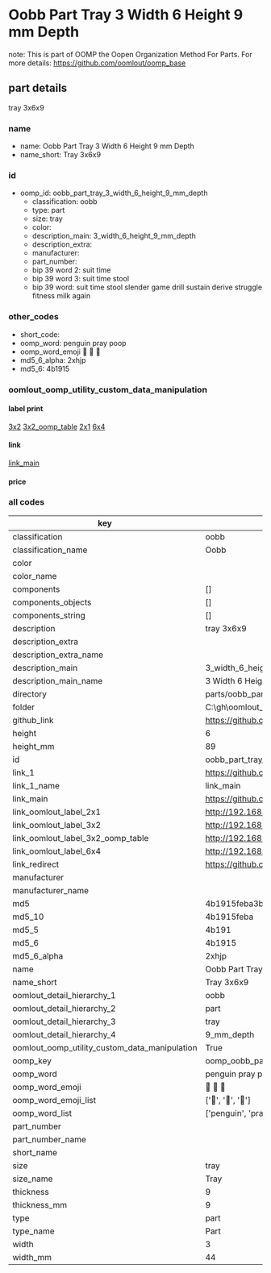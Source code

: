 # Oobb Part Tray 3 Width 6 Height 9 mm Depth  

note: This is part of OOMP the Oopen Organization Method For Parts. For more details: https://github.com/oomlout/oomp_base

##  part details
  



tray 3x6x9



### name
* name: Oobb Part Tray 3 Width 6 Height 9 mm Depth
* name_short: Tray 3x6x9 
### id
* oomp_id: oobb_part_tray_3_width_6_height_9_mm_depth
  * classification: oobb
  * type: part
  * size: tray
  * color: 
  * description_main: 3_width_6_height_9_mm_depth
  * description_extra: 
  * manufacturer: 
  * part_number: 
  * bip 39 word 2: suit time
  * bip 39 word 3: suit time stool
  * bip 39 word: suit time stool slender game drill sustain derive struggle fitness milk again

### other_codes
* short_code: 
* oomp_word: penguin pray poop
* oomp_word_emoji :penguin: :pray: :poop:
* md5_6_alpha: 2xhjp
* md5_6: 4b1915






### oomlout_oomp_utility_custom_data_manipulation
#### label print
[3x2](http://192.168.1.245:1112/?label=oomp%202xhjp)
[3x2_oomp_table](http://192.168.1.108:1112/?label=oomp%202xhjp)
[2x1](http://192.168.1.242:1112/?label=oomp%202xhjp)
[6x4](http://192.168.1.55:1112/?label=oomp%202xhjp)    

#### link

[link_main](https://github.com/oomlout/oomlout_oobb_version_4_generated_parts/tree/main/navigation_oomp/oobb/part/tray/3_width_6_height_9_mm_depth/part)                              

#### price







### all codes 
| key | value |  
| --- | --- |  
| classification | oobb |  
| classification_name | Oobb |  
| color |  |  
| color_name |  |  
| components | [] |  
| components_objects | [] |  
| components_string | [] |  
| description | tray 3x6x9 |  
| description_extra |  |  
| description_extra_name |  |  
| description_main | 3_width_6_height_9_mm_depth |  
| description_main_name | 3 Width 6 Height 9 mm Depth |  
| directory | parts/oobb_part_tray_3_width_6_height_9_mm_depth |  
| folder | C:\gh\oomlout_oobb_version_4_generated_parts\parts\oobb_part_tray_3_width_6_height_9_mm_depth |  
| github_link | https://github.com/oomlout/oomlout_oomp_part_src/tree/main/parts/oobb_part_tray_3_width_6_height_9_mm_depth |  
| height | 6 |  
| height_mm | 89 |  
| id | oobb_part_tray_3_width_6_height_9_mm_depth |  
| link_1 | https://github.com/oomlout/oomlout_oobb_version_4_generated_parts/tree/main/navigation_oomp/oobb/part/tray/3_width_6_height_9_mm_depth/part |  
| link_1_name | link_main |  
| link_main | https://github.com/oomlout/oomlout_oobb_version_4_generated_parts/tree/main/navigation_oomp/oobb/part/tray/3_width_6_height_9_mm_depth/part |  
| link_oomlout_label_2x1 | http://192.168.1.242:1112/?label=oomp%202xhjp |  
| link_oomlout_label_3x2 | http://192.168.1.245:1112/?label=oomp%202xhjp |  
| link_oomlout_label_3x2_oomp_table | http://192.168.1.108:1112/?label=oomp%202xhjp |  
| link_oomlout_label_6x4 | http://192.168.1.55:1112/?label=oomp%202xhjp |  
| link_redirect | https://github.com/oomlout/oomlout_oobb_version_4_generated_parts/tree/main/parts/oobb_tray_03_06_09 |  
| manufacturer |  |  
| manufacturer_name |  |  
| md5 | 4b1915feba3b7b5d0baf9cb5acf896c8 |  
| md5_10 | 4b1915feba |  
| md5_5 | 4b191 |  
| md5_6 | 4b1915 |  
| md5_6_alpha | 2xhjp |  
| name | Oobb Part Tray 3 Width 6 Height 9 mm Depth |  
| name_short | Tray 3x6x9  |  
| oomlout_detail_hierarchy_1 | oobb |  
| oomlout_detail_hierarchy_2 | part |  
| oomlout_detail_hierarchy_3 | tray |  
| oomlout_detail_hierarchy_4 | 9_mm_depth |  
| oomlout_oomp_utility_custom_data_manipulation | True |  
| oomp_key | oomp_oobb_part_tray_3_width_6_height_9_mm_depth |  
| oomp_word | penguin pray poop |  
| oomp_word_emoji | :penguin: :pray: :poop: |  
| oomp_word_emoji_list | [':penguin:', ':pray:', ':poop:'] |  
| oomp_word_list | ['penguin', 'pray', 'poop'] |  
| part_number |  |  
| part_number_name |  |  
| short_name |  |  
| size | tray |  
| size_name | Tray |  
| thickness | 9 |  
| thickness_mm | 9 |  
| type | part |  
| type_name | Part |  
| width | 3 |  
| width_mm | 44 |  
